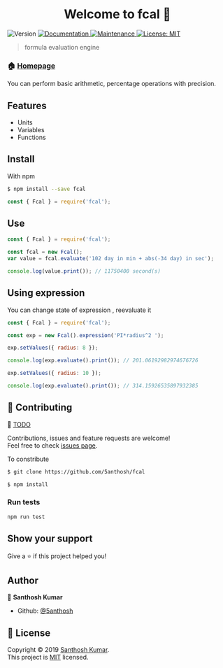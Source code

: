 <h1 align="center">Welcome to fcal 👋</h1>
<p>
  <img alt="Version" src="https://img.shields.io/badge/version-0.1.0-blue.svg?cacheSeconds=2592000" />
  <a href="https://github.com/5anthosh/fcal#readme" target="_blank">
    <img alt="Documentation" src="https://img.shields.io/badge/documentation-yes-brightgreen.svg" />
  </a>
  <a href="https://github.com/5anthosh/fcal/graphs/commit-activity" target="_blank">
    <img alt="Maintenance" src="https://img.shields.io/badge/Maintained%3F-yes-green.svg" />
  </a>
  <a href="https://github.com/5anthosh/fcal/blob/master/LICENSE" target="_blank">
    <img alt="License: MIT" src="https://img.shields.io/badge/License-MIT-yellow.svg" />
  </a>
</p>

> formula evaluation engine

### 🏠 [Homepage](https://github.com/5anthosh/fcal/wiki)

You can perform basic arithmetic, percentage operations with precision.

## Features

- Units
- Variables
- Functions

## Install

With npm

```sh
$ npm install --save fcal
```

```js
const { Fcal } = require('fcal');
```

## Use

```js
const { Fcal } = require('fcal');

const fcal = new Fcal();
var value = fcal.evaluate('102 day in min + abs(-34 day) in sec');

console.log(value.print()); // 11750400 second(s)
```

## Using expression

You can change state of expression , reevaluate it

```js
const { Fcal } = require('fcal');

const exp = new Fcal().expression('PI*radius^2 ');

exp.setValues({ radius: 8 });

console.log(exp.evaluate().print()); // 201.06192982974676726

exp.setValues({ radius: 10 });

console.log(exp.evaluate().print()); // 314.15926535897932385
```

## 🤝 Contributing

📝 [TODO](https://github.com/5anthosh/fcal/blob/master/TODO.md)

Contributions, issues and feature requests are welcome!<br />Feel free to check [issues page](https://github.com/5anthosh/fcal/issues).

To constribute

```sh
$ git clone https://github.com/5anthosh/fcal
```

```sh
$ npm install
```

### Run tests

```sh
npm run test
```

## Show your support

Give a ⭐️ if this project helped you!

## Author

👤 **Santhosh Kumar**

- Github: [@5anthosh](https://github.com/5anthosh)

## 📝 License

Copyright © 2019 [Santhosh Kumar](https://github.com/5anthosh).<br />
This project is [MIT](https://github.com/5anthosh/fcal/blob/master/LICENSE) licensed.
